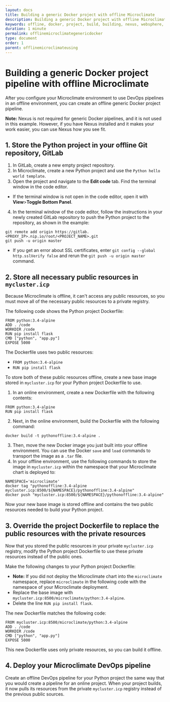 ```yaml
---
layout: docs
title: Building a generic Docker project with offline Microclimate
description: Building a generic Docker project with offline Microclimate
keywords: offline, docker, project, build, building, nexus, websphere, github, yaml, file, chart, helm, install, installation, delete, repository, maven, tool, jar, image, download, downloads, microclimate, values.yaml, helm install, Maven, Nexus
duration: 1 minute
permalink: offlinemicroclimategenericdocker
type: document
order: 1
parent: offlinemicroclimateusing
---
```


# Building a generic Docker project pipeline with offline Microclimate
After you configure your Microclimate environment to use DevOps pipelines in an offline environment, you can create an offline generic Docker project pipeline.

**Note:** Nexus is not required for generic Docker pipelines, and it is not used in this example. However, if you have Nexus installed and it makes your work easier, you can use Nexus how you see fit.

## 1. Store the Python project in your offline Git repository, GitLab
1. In GitLab, create a new empty project repository.
2. In Microclimate, create a new Python project and use the `Python hello world template`.
3. Open the project and navigate to the **Edit code** tab. Find the terminal window in the code editor.
  - If the terminal window is not open in the code editor, open it with **View**>**Toggle Bottom Panel**.
4. In the terminal window of the code editor, follow the instructions in your newly created GitLab repository to push the Python project to the repository, as shown in the example:
```
git remote add origin https://gitlab.<PROXY_IP>.nip.io/root/<PROJECT_NAME>.git
git push -u origin master
```
  - If you get an error about SSL certificates, enter `git config --global http.sslVerify false` and rerun the `git push -u origin master` command.

## 2. Store all necessary public resources in `mycluster.icp`
Because Microclimate is offline, it can't access any public resources, so you must move all of the necessary public resources to a private registry.

The following code shows the Python project Dockerfile:
```
FROM python:3.4-alpine
ADD . /code
WORKDIR /code
RUN pip install flask
CMD ["python", "app.py"]
EXPOSE 5000
```

The Dockerfile uses two public resources:
- `FROM python:3.4-alpine`
- `RUN pip install flask`

To store both of these public resources offline, create a new base image stored in `mycluster.icp` for your Python project Dockerfile to use.

1. In an online environment, create a new Dockerfile with the following contents:
```
FROM python:3.4-alpine
RUN pip install flask
```
2. Next, in the online environment, build the Dockerfile with the following command:
```
docker build -t pythonoffline:3.4-alpine .
```
3. Then, move the new Docker image you just built into your offline environment. You can use the Docker `save` and `load` commands to transport the image as a `.tar` file.
4. In your offline environment, use the following commands to store the image in `mycluster.icp` within the namespace that your Microclimate chart is deployed to:
```
NAMESPACE='microclimate'
docker tag "pythonoffline:3.4-alpine mycluster.icp:8500/${NAMESPACE}/pythonoffline:3.4-alpine"
docker push "mycluster.icp:8500/${NAMESPACE}/pythonoffline:3.4-alpine"
```

Now your new base image is stored offline and contains the two public resources needed to build your Python project.

## 3. Override the project Dockerfile to replace the public resources with the private resources
Now that you stored the public resources in your private `mycluster.icp` registry, modify the Python project Dockerfile to use these private resources instead of the public ones.

Make the following changes to your Python project Dockerfile:
- **Note:** If you did not deploy the Microclimate chart into the `microclimate` namespace, replace `microclimate` in the following code with the namespace of your Microclimate deployment.
- Replace the base image with `mycluster.icp:8500/microclimate/python:3.4-alpine`.
- Delete the line `RUN pip install flask`.

The new Dockerfile matches the following code:
```
FROM mycluster.icp:8500/microclimate/python:3.4-alpine
ADD . /code
WORKDIR /code
CMD ["python", "app.py"]
EXPOSE 5000
```

This new Dockerfile uses only private resources, so you can build it offline.

## 4. Deploy your Microclimate DevOps pipeline
Create an offline DevOps pipeline for your Python project the same way that you would create a pipeline for an online project. When your project builds, it now pulls its resources from the private `mycluster.icp` registry instead of the previous public sources.
